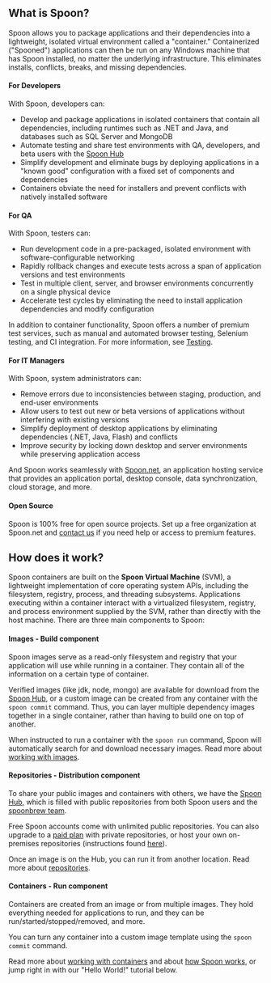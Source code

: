 ## What is Spoon?

Spoon allows you to package applications and their dependencies into a lightweight, isolated virtual environment called a "container." Containerized ("Spooned") applications can then be run on any Windows machine that has Spoon installed, no matter the underlying infrastructure. This eliminates installs, conflicts, breaks, and missing dependencies.

#### For Developers

With Spoon, developers can:

- Develop and package applications in isolated containers that contain all dependencies, including runtimes such as .NET and Java, and databases such as SQL Server and MongoDB
- Automate testing and share test environments with QA, developers, and beta users with the [Spoon Hub](/hub)
- Simplify development and eliminate bugs by deploying applications in a "known good" configuration with a fixed set of components and dependencies
- Containers obviate the need for installers and prevent conflicts with natively installed software

#### For QA

With Spoon, testers can:

- Run development code in a pre-packaged, isolated environment with software-configurable networking
- Rapidly rollback changes and execute tests across a span of application versions and test environments
- Test in multiple client, server, and browser environments concurrently on a single physical device
- Accelerate test cycles by eliminating the need to install application dependencies and modify configuration

In addition to container functionality, Spoon offers a number of premium test services, such as manual and automated browser testing, Selenium testing, and CI integration. For more information, see [Testing](/docs/testing).

#### For IT Managers

With Spoon, system administrators can:

- Remove errors due to inconsistencies between staging, production, and end-user environments
- Allow users to test out new or beta versions of applications without interfering with existing versions
- Simplify deployment of desktop applications by eliminating dependencies (.NET, Java, Flash) and conflicts
- Improve security by locking down desktop and server environments while preserving application access

And Spoon works seamlessly with [Spoon.net](http://spoon.net), an application hosting service that provides an application portal, desktop console, data synchronization, cloud storage, and more.

#### Open Source

Spoon is 100% free for open source projects. Set up a free organization at Spoon.net and [contact us](/contact) if you need help or access to premium features.

## How does it work?

Spoon containers are built on the **Spoon Virtual Machine** (SVM), a lightweight implementation of core operating system APIs, including the filesystem, registry, process, and threading subsystems. Applications executing within a container interact with a virtualized filesystem, registry, and process environment supplied by the SVM, rather than directly with the host machine. There are three main components to Spoon:

#### Images - Build component

Spoon images serve as a read-only filesystem and registry that your application will use while running in a container. They contain all of the information on a certain type of container.

Verified images (like jdk, node, mongo)  are available for download from the [Spoon Hub](/hub), or a custom image can be created from any container with the `spoon commit` command. Thus, you can layer multiple dependency images together in a single container, rather than having to build one on top of another.

When instructed to run a container with the `spoon run` command, Spoon will automatically search for and download necessary images. Read more about [working with images](/docs/building/working-with-images).

#### Repositories - Distribution component

To share your public images and containers with others, we have the [Spoon Hub](/hub), which is filled with public repositories from both Spoon users and the [spoonbrew team](/hub/spoonbrew).

Free Spoon accounts come with unlimited public repositories. You can also upgrade to a [paid plan](/pricing) with private repositories, or host your own on-premises repositories (instructions found [here](/docs/deploying/to-a-spoon-server)).

Once an image is on the Hub, you can run it from another location. Read more about [repositories](/docs/hub/repositories).

#### Containers - Run component

Containers are created from an image or from multiple images. They hold everything needed for applications to run, and they can be run/started/stopped/removed, and more.

You can turn any container into a custom image template using the `spoon commit` command.

Read more about [working with containers](/docs/building/working-with-containers) and about [how Spoon works](/docs/getting-started/about), or jump right in with our "Hello World!" tutorial below.